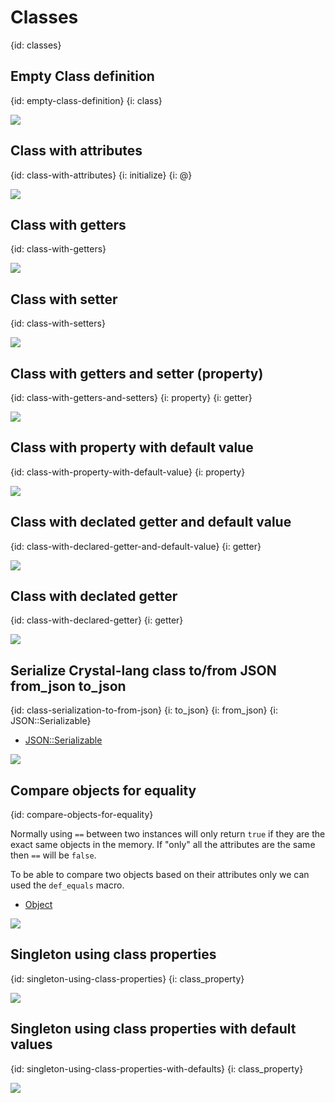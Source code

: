 # Classes
{id: classes}

## Empty Class definition
{id: empty-class-definition}
{i: class}

![](examples/classes/empty_class.cr)


## Class with attributes
{id: class-with-attributes}
{i: initialize}
{i: @}

![](examples/classes/person_class.cr)


## Class with getters
{id: class-with-getters}

![](examples/classes/class_with_getters.cr)

## Class with setter
{id: class-with-setters}

![](examples/classes/class_with_setters.cr)


## Class with getters and setter (property)
{id: class-with-getters-and-setters}
{i: property}
{i: getter}

![](examples/classes/class_with_property.cr)


## Class with property with default value
{id: class-with-property-with-default-value}
{i: property}

![](examples/classes/class_with_default_property.cr)


## Class with declated getter and default value
{id: class-with-declared-getter-and-default-value}
{i: getter}

![](examples/classes/class_with_declared_getter_default.cr)


## Class with declated getter
{id: class-with-declared-getter}
{i: getter}

![](examples/classes/class_with_declared_getter.cr)


## Serialize Crystal-lang class to/from JSON from_json to_json
{id: class-serialization-to-from-json}
{i: to_json}
{i: from_json}
{i: JSON::Serializable}


* [JSON::Serializable](https://crystal-lang.org/api/JSON/Serializable.html)

![](examples/classes/class_and_json.cr)


## Compare objects for equality
{id: compare-objects-for-equality}

Normally using `==` between two instances will only return `true` if they are the exact same objects in the memory.
If "only" all the attributes are the same then `==` will be `false`.

To be able to compare two objects based on their attributes only we can used the `def_equals` macro.

* [Object](https://crystal-lang.org/api/Object.html)

![](examples/classes/compare_objects.cr)

## Singleton using class properties
{id: singleton-using-class-properties}
{i: class_property}

![](examples/classes/singleton_using_class_properties.cr)

## Singleton using class properties with default values
{id: singleton-using-class-properties-with-defaults}
{i: class_property}

![](examples/classes/singleton_using_class_properties_with_defaults.cr)
